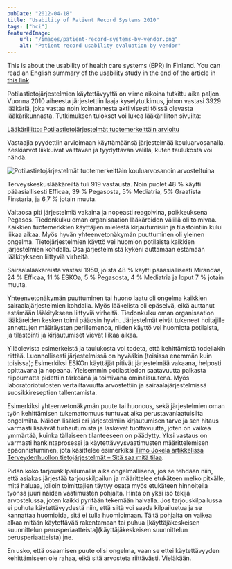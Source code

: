```yaml
---
pubDate: "2012-04-18"
title: "Usability of Patient Record Systems 2010"
tags: ["hci"]
featuredImage: 
    url: "/images/patient-record-systems-by-vendor.png"
    alt: "Patient record usability evaluation by vendor"
---
```

This is about the usability of health care systems (EPR) in Finland. You can read an English summary of the usability study in the end of the article in [this link](http://www.laakariliitto.fi/files/potilastietojarjestelmatWinblad.pdf).

Potilastietojärjestelmien käytettävyyttä on viime aikoina tutkittu aika paljon. Vuonna 2010 aiheesta järjestettiin laaja kyselytutkimus, johon vastasi 3929 lääkäriä, joka vastaa noin kolmannesta aktiivisesti töissä olevasta lääkärikunnasta. Tutkimuksen tulokset voi lukea lääkäriliiton sivuilta:

[Lääkäriliitto: Potilastietojärjestelmät tuotemerkeittäin arvioitu](http://www.laakariliitto.fi/files/potilastietojarjestelmatWinblad.pdf)

Vastaajia pyydettiin arvioimaan käyttämäänsä järjestelmää kouluarvosanalla. Keskiarvot liikkuivat välttävän ja tyydyttävän välillä, kuten taulukosta voi nähdä.

![Potilastietojärjestelmät tuotemerkeittäin kouluarvosanoin arvosteltuina](/images/patient-record-systems-by-vendor.png)

Terveyskeskuslääkäreiltä tuli 919 vastausta. Noin puolet 48 % käytti pääasiallisesti Efficaa, 39 % Pegasosta, 5% Mediatria, 5% Graafista Finstaria, ja 6,7 % jotain muuta. 

Valtaosa piti järjestelmiä vakaina ja nopeasti reagoivina, poikkeuksena Pegasos. Tiedonkulku oman organisaation lääkäreiden välillä oli toimivaa.  Kaikkien tuotemerkkien käyttäjien mielestä kirjautumisiin ja tilastointiin kului liikaa aikaa. Myös hyvän yhteenvetonäkymän puuttuminen oli yleinen ongelma. Tietojärjestelmien käyttö vei huomion potilaista kaikkien järjestelmien kohdalla. Osa järjestelmistä kykeni auttamaan estämään lääkitykseen liittyviä virheitä.

Sairaalalääkäreistä vastasi 1950, joista 48 % käytti pääasiallisesti Mirandaa, 24 % Efficaa, 11 % ESKOa, 5 % Pegasosta, 4 % Mediatria ja loput 7 % jotain muuta.

Yhteenvetonäkymän puuttuminen tai huono laatu oli ongelma kaikkien sairaalajärjestelmien kohdalla. Myös lääkelista oli epäselvä, eikä auttanut estämään lääkitykseen liittyviä virheitä. Tiedonkulku oman organisaation lääkäreiden kesken toimi pääosin hyvin. Järjestelmät eivät tukeneet hoitajille annettujen määräysten perillemenoa, niiden käyttö vei huomiota potilaista, ja tilastointi ja kirjautumiset vievät liikaa aikaa.

Ylläolevista esimerkeistä ja taulukosta voi todeta, että kehittämistä todellakin riittää. Luonnollisesti järjestelmissä on hyvääkin (toisissa enemmän kuin toisissa); Esimerkiksi ESKOn käyttäjät pitivät järjestelmää vakaana, helposti opittavana ja nopeana. Yleisemmin potilastiedon saatavuutta paikasta riippumatta pidettiin tärkeänä ja toimivana ominaisuutena. Myös laboratoriotulosten vertailtavuutta arvostettiin ja sairaalajärjestelmissä suosikkireseptien tallentamista.

Esimerkiksi yhteenvetonäkymän puute tai huonous, sekä järjestelmien oman työn kehittämisen tukemattomuus tuntuvat aika perustavanlaatuisilta ongelmilta. Näiden lisäksi eri järjestelmiin kirjautumisen tarve ja sen hitaus varmasti lisäävät turhautumista ja laskevat tuottavuutta, joten on vaikea ymmärtää, kuinka tällaiseen tilanteeseen on päädytty. Yksi vastaus on varmasti hankintaprosessi ja käytettävyysvaatimusten määrittelemisen epäonnistuminen, jota käsittelee esimerkiksi [Timo Jokela artikkelissa Terveydenhuollon tietojärjestelmät – Sitä saa mitä tilaa](http://www.finnanest.fi/files/jokelat_terveydenhuollon.pdf).

Pidän koko tarjouskilpailumallia aika ongelmallisena, jos se tehdään niin, että asiakas järjestää tarjouskilpailun ja määrittelee etukäteen melko pitkälle, mitä haluaa, jolloin toimittajien täytyy osata myös etukäteen hinnoitella työnsä juuri näiden vaatimusten pohjalta. Hinta on yksi iso tekijä arvostelussa, joten kaikki pyritään tekemään halvalla. Jos tarjouskilpailussa ei puhuta käytettävyydestä niin, että siitä voi saada kilpailuetua ja se kannattaa huomioida, sitä ei tulla huomioimaan. Tältä pohjalta on vaikea alkaa mitään käytettävää rakentamaan tai puhua [käyttäjäkeskeisen suunnittelun perusperiaatteista](käyttäjäkeskeisen suunnittelun perusperiaatteista) jne. 

En usko, että osaamisen puute olisi ongelma, vaan se ettei käytettävyyden kehittämiseen ole rahaa, eikä sitä arvosteta riittävästi. Vieläkään.

